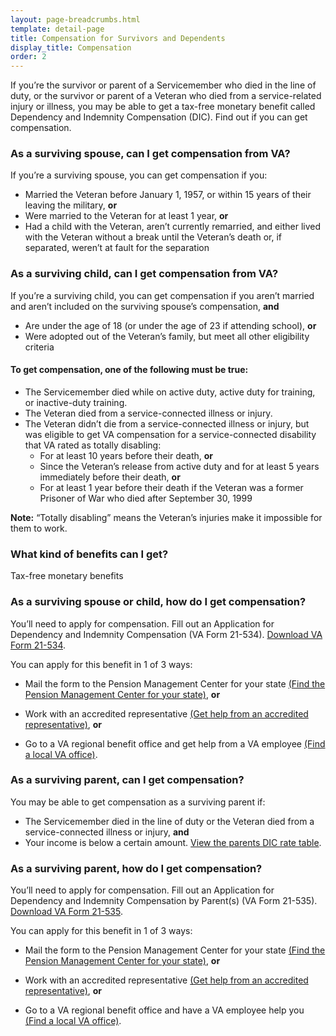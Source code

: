 ```yaml
---
layout: page-breadcrumbs.html
template: detail-page
title: Compensation for Survivors and Dependents
display_title: Compensation
order: 2
---
```


<div class="va-introtext">

If you’re the survivor or parent of a Servicemember who died in the line of duty, or the survivor or parent of a Veteran who died from a service-related injury or illness, you may be able to get a tax-free monetary benefit called Dependency and Indemnity Compensation (DIC). Find out if you can get compensation. 

</div>

<div class="feature" markdown="0">

### As a surviving spouse, can I get compensation from VA?

If you’re a surviving spouse, you can get compensation if you:
- Married the Veteran before January 1, 1957, or within 15 years of their leaving the military, **or**
- Were married to the Veteran for at least 1 year, **or**
- Had a child with the Veteran, aren’t currently remarried, and either lived with the Veteran without a break until the Veteran’s death or, if separated, weren’t at fault for the separation

</div>

<div class="feature" markdown="0">

### As a surviving child, can I get compensation from VA?

If you’re a surviving child, you can get compensation if you aren’t married and aren’t included on the surviving spouse’s compensation, **and**
- Are under the age of 18 (or under the age of 23 if attending school), **or**
- Were adopted out of the Veteran’s family, but meet all other eligibility criteria

</div>

#### To get compensation, one of the following must be true:

- The Servicemember died while on active duty, active duty for training, or inactive-duty training.
- The Veteran died from a service-connected illness or injury.
- The Veteran didn’t die from a service-connected illness or injury, but was eligible to get VA compensation for a service-connected disability that VA rated as totally disabling: 
  - For at least 10 years before their death, **or**
  - Since the Veteran’s release from active duty and for at least 5 years immediately before their death, **or**
  - For at least 1 year before their death if the Veteran was a former Prisoner of War who died after September 30, 1999

**Note:** “Totally disabling” means the Veteran’s injuries make it impossible for them to work.

<div class="feature" markdown="0">

### What kind of benefits can I get?

Tax-free monetary benefits

</div>

### As a surviving spouse or child, how do I get compensation? 

You’ll need to apply for compensation. Fill out an Application for Dependency and Indemnity Compensation (VA Form 21-534). [Download VA Form 21-534](https://www.vba.va.gov/pubs/forms/VBA-21-534-ARE.pdf). 

You can apply for this benefit in 1 of 3 ways:

- Mail the form to the Pension Management Center for your state [(Find the Pension Management Center for your state)](https://www.benefits.va.gov/PENSION/resources-contact.asp), **or**

- Work with an accredited representative [(Get help from an accredited representative)](https://www.vets.gov/disability-benefits/apply/help/index.html), **or**

- Go to a VA regional benefit office and get help from a VA employee [(Find a local VA office)](/facilities/).


### As a surviving parent, can I get compensation?

You may be able to get compensation as a surviving parent if: 
- The Servicemember died in the line of duty or the Veteran died from a service-connected illness or injury, **and**
- Your income is below a certain amount. [View the parents DIC rate table]( https://benefits.va.gov/Pension/current_rates_Parents_DIC_pen.asp). 

### As a surviving parent, how do I get compensation? 

You’ll need to apply for compensation. Fill out an Application for Dependency and Indemnity Compensation by Parent(s) (VA Form 21-535). [Download VA Form 21-535](https://www.vba.va.gov/pubs/forms/VBA-21-535-ARE.pdf).

You can apply for this benefit in 1 of 3 ways:

- Mail the form to the Pension Management Center for your state [(Find the Pension Management Center for your state)](https://www.benefits.va.gov/PENSION/resources-contact.asp), **or**

- Work with an accredited representative [(Get help from an accredited representative)](https://www.vets.gov/disability-benefits/apply/help/index.html), **or**

- Go to a VA regional benefit office and have a VA employee help you [(Find a local VA office)](/facilities/).




